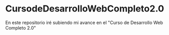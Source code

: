 # CursodeDesarrolloWebCompleto2.0
En este repositorio iré subiendo mi avance en el "Curso de Desarrollo Web Completo 2.0"  
